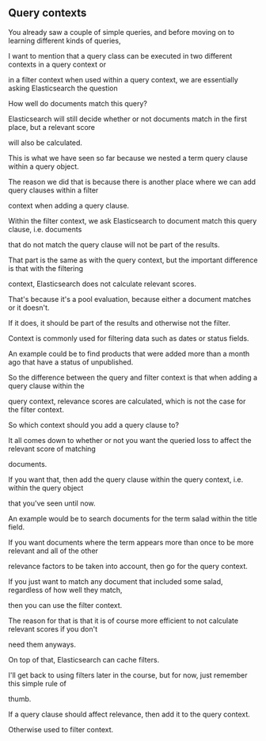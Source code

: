 ## Query contexts

You already saw a couple of simple queries, and before moving on to learning different kinds of queries,

I want to mention that a query class can be executed in two different contexts in a query context or

in a filter context when used within a query context, we are essentially asking Elasticsearch the question

How well do documents match this query?

Elasticsearch will still decide whether or not documents match in the first place, but a relevant score

will also be calculated.

This is what we have seen so far because we nested a term query clause within a query object.

The reason we did that is because there is another place where we can add query clauses within a filter

context when adding a query clause.

Within the filter context, we ask Elasticsearch to document match this query clause, i.e. documents

that do not match the query clause will not be part of the results.

That part is the same as with the query context, but the important difference is that with the filtering

context, Elasticsearch does not calculate relevant scores.

That's because it's a pool evaluation, because either a document matches or it doesn't.

If it does, it should be part of the results and otherwise not the filter.

Context is commonly used for filtering data such as dates or status fields.

An example could be to find products that were added more than a month ago that have a status of unpublished.

So the difference between the query and filter context is that when adding a query clause within the

query context, relevance scores are calculated, which is not the case for the filter context.

So which context should you add a query clause to?

It all comes down to whether or not you want the queried loss to affect the relevant score of matching

documents.

If you want that, then add the query clause within the query context, i.e. within the query object

that you've seen until now.

An example would be to search documents for the term salad within the title field.

If you want documents where the term appears more than once to be more relevant and all of the other

relevance factors to be taken into account, then go for the query context.

If you just want to match any document that included some salad, regardless of how well they match,

then you can use the filter context.

The reason for that is that it is of course more efficient to not calculate relevant scores if you don't

need them anyways.

On top of that, Elasticsearch can cache filters.

I'll get back to using filters later in the course, but for now, just remember this simple rule of

thumb.

If a query clause should affect relevance, then add it to the query context.

Otherwise used to filter context.